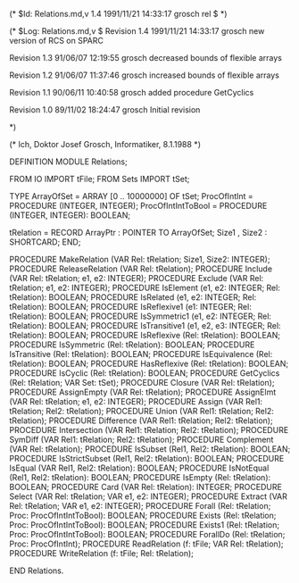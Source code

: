 (* $Id: Relations.md,v 1.4 1991/11/21 14:33:17 grosch rel $ *)

(* $Log: Relations.md,v $
Revision 1.4  1991/11/21  14:33:17  grosch
new version of RCS on SPARC

Revision 1.3  91/06/07  12:19:55  grosch
decreased bounds of flexible arrays

Revision 1.2  91/06/07  11:37:46  grosch
increased bounds of flexible arrays

Revision 1.1  90/06/11  10:40:58  grosch
added procedure GetCyclics

Revision 1.0  89/11/02  18:24:47  grosch
Initial revision

 *)

(* Ich, Doktor Josef Grosch, Informatiker, 8.1.1988 *)

DEFINITION MODULE Relations;

FROM IO		IMPORT tFile;
FROM Sets	IMPORT tSet;

TYPE
   ArrayOfSet	= ARRAY [0 .. 10000000] OF tSet;
   ProcOfIntInt		= PROCEDURE (INTEGER, INTEGER);
   ProcOfIntIntToBool	= PROCEDURE (INTEGER, INTEGER): BOOLEAN;

   tRelation = RECORD
      ArrayPtr	: POINTER TO ArrayOfSet;
      Size1	,
      Size2	: SHORTCARD;
   END;

PROCEDURE MakeRelation	(VAR Rel: tRelation; Size1, Size2: INTEGER);
PROCEDURE ReleaseRelation (VAR Rel: tRelation);
PROCEDURE Include	(VAR Rel: tRelation; e1, e2: INTEGER);
PROCEDURE Exclude	(VAR Rel: tRelation; e1, e2: INTEGER);
PROCEDURE IsElement	(e1, e2: INTEGER; Rel: tRelation): BOOLEAN;
PROCEDURE IsRelated	(e1, e2: INTEGER; Rel: tRelation): BOOLEAN;
PROCEDURE IsReflexive1	(e1: INTEGER; Rel: tRelation): BOOLEAN;
PROCEDURE IsSymmetric1	(e1, e2: INTEGER; Rel: tRelation): BOOLEAN;
PROCEDURE IsTransitive1	(e1, e2, e3: INTEGER; Rel: tRelation): BOOLEAN;
PROCEDURE IsReflexive	(Rel: tRelation): BOOLEAN;
PROCEDURE IsSymmetric	(Rel: tRelation): BOOLEAN;
PROCEDURE IsTransitive	(Rel: tRelation): BOOLEAN;
PROCEDURE IsEquivalence	(Rel: tRelation): BOOLEAN;
PROCEDURE HasReflexive	(Rel: tRelation): BOOLEAN;
PROCEDURE IsCyclic	(Rel: tRelation): BOOLEAN;
PROCEDURE GetCyclics	(Rel: tRelation; VAR Set: tSet);
PROCEDURE Closure	(VAR Rel: tRelation);
PROCEDURE AssignEmpty	(VAR Rel: tRelation);
PROCEDURE AssignElmt	(VAR Rel: tRelation; e1, e2: INTEGER);
PROCEDURE Assign	(VAR Rel1: tRelation; Rel2: tRelation);
PROCEDURE Union		(VAR Rel1: tRelation; Rel2: tRelation);
PROCEDURE Difference	(VAR Rel1: tRelation; Rel2: tRelation);
PROCEDURE Intersection	(VAR Rel1: tRelation; Rel2: tRelation);
PROCEDURE SymDiff	(VAR Rel1: tRelation; Rel2: tRelation);
PROCEDURE Complement	(VAR Rel: tRelation);
PROCEDURE IsSubset	(Rel1, Rel2: tRelation): BOOLEAN;
PROCEDURE IsStrictSubset (Rel1, Rel2: tRelation): BOOLEAN;
PROCEDURE IsEqual	(VAR Rel1, Rel2: tRelation): BOOLEAN;
PROCEDURE IsNotEqual	(Rel1, Rel2: tRelation): BOOLEAN;
PROCEDURE IsEmpty	(Rel: tRelation): BOOLEAN;
PROCEDURE Card		(VAR Rel: tRelation): INTEGER;
PROCEDURE Select	(VAR Rel: tRelation; VAR e1, e2: INTEGER);
PROCEDURE Extract	(VAR Rel: tRelation; VAR e1, e2: INTEGER);
PROCEDURE Forall	(Rel: tRelation; Proc: ProcOfIntIntToBool): BOOLEAN;
PROCEDURE Exists	(Rel: tRelation; Proc: ProcOfIntIntToBool): BOOLEAN;
PROCEDURE Exists1	(Rel: tRelation; Proc: ProcOfIntIntToBool): BOOLEAN;
PROCEDURE ForallDo	(Rel: tRelation; Proc: ProcOfIntInt);
PROCEDURE ReadRelation	(f: tFile; VAR Rel: tRelation);
PROCEDURE WriteRelation	(f: tFile;     Rel: tRelation);

END Relations.
